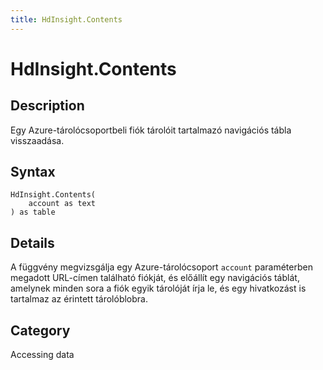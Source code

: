 ```yaml
---
title: HdInsight.Contents
---
```


# HdInsight.Contents


## Description

Egy Azure-tárolócsoportbeli fiók tárolóit tartalmazó navigációs tábla visszaadása.


## Syntax

```powerquery
HdInsight.Contents(
    account as text
) as table
```


## Details

A függvény megvizsgálja egy Azure-tárolócsoport <code>account</code> paraméterben megadott URL-címen található fiókját, és előállít egy navigációs táblát, amelynek minden sora a fiók egyik tárolóját írja le, és egy hivatkozást is tartalmaz az érintett tárolóblobra.



## Category
Accessing data
